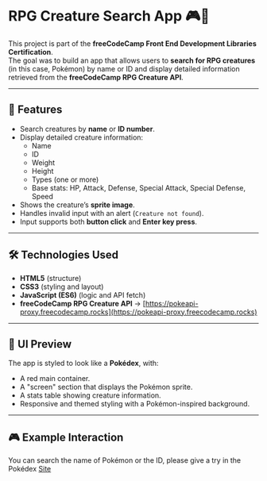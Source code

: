 # RPG Creature Search App 🎮🐉  

This project is part of the **freeCodeCamp Front End Development Libraries Certification**.  
The goal was to build an app that allows users to **search for RPG creatures** (in this case, Pokémon) by name or ID and display detailed information retrieved from the **freeCodeCamp RPG Creature API**.  

---

## 📌 Features  

- Search creatures by **name** or **ID number**.  
- Display detailed creature information:  
  - Name  
  - ID  
  - Weight  
  - Height  
  - Types (one or more)  
  - Base stats: HP, Attack, Defense, Special Attack, Special Defense, Speed  
- Shows the creature’s **sprite image**.  
- Handles invalid input with an alert (`Creature not found`).  
- Input supports both **button click** and **Enter key press**.  

---

## 🛠️ Technologies Used  

- **HTML5** (structure)  
- **CSS3** (styling and layout)  
- **JavaScript (ES6)** (logic and API fetch)  
- **freeCodeCamp RPG Creature API** → [https://pokeapi-proxy.freecodecamp.rocks](https://pokeapi-proxy.freecodecamp.rocks)  

---

## 🎨 UI Preview  

The app is styled to look like a **Pokédex**, with:  
- A red main container.  
- A "screen" section that displays the Pokémon sprite.  
- A stats table showing creature information.  
- Responsive and themed styling with a Pokémon-inspired background.  

---

## 🎮 Example Interaction  
You can search the name of Pokémon or the ID, please give a try in the Pokédex [Site](https://1nventors.github.io/Pokedex/)
